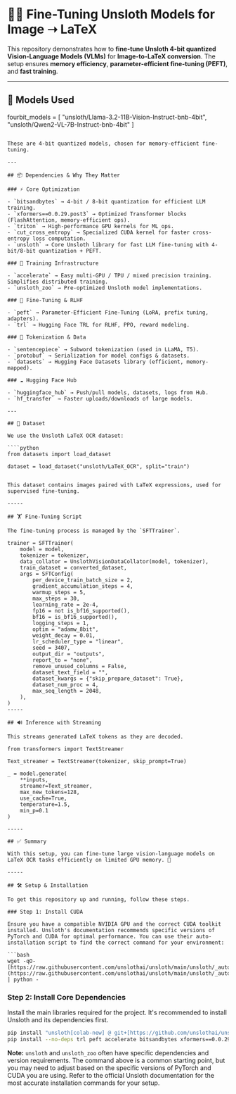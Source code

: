 # 🧑‍💻 Fine-Tuning Unsloth Models for Image ➝ LaTeX

This repository demonstrates how to **fine-tune Unsloth 4-bit quantized Vision-Language Models (VLMs)** for **Image-to-LaTeX conversion**. The setup ensures **memory efficiency**, **parameter-efficient fine-tuning (PEFT)**, and **fast training**.

---

## 🚀 Models Used

fourbit_models = [
"unsloth/Llama-3.2-11B-Vision-Instruct-bnb-4bit",
"unsloth/Qwen2-VL-7B-Instruct-bnb-4bit"
]

`````

These are 4-bit quantized models, chosen for memory-efficient fine-tuning.

---

## 📦 Dependencies & Why They Matter

### ⚡ Core Optimization

- `bitsandbytes` → 4-bit / 8-bit quantization for efficient LLM training.
- `xformers==0.0.29.post3` → Optimized Transformer blocks (FlashAttention, memory-efficient ops).
- `triton` → High-performance GPU kernels for ML ops.
- `cut_cross_entropy` → Specialized CUDA kernel for faster cross-entropy loss computation.
- `unsloth` → Core Unsloth library for fast LLM fine-tuning with 4-bit/8-bit quantization + PEFT.

### 🔧 Training Infrastructure

- `accelerate` → Easy multi-GPU / TPU / mixed precision training. Simplifies distributed training.
- `unsloth_zoo` → Pre-optimized Unsloth model implementations.

### 🧠 Fine-Tuning & RLHF

- `peft` → Parameter-Efficient Fine-Tuning (LoRA, prefix tuning, adapters).
- `trl` → Hugging Face TRL for RLHF, PPO, reward modeling.

### 📑 Tokenization & Data

- `sentencepiece` → Subword tokenization (used in LLaMA, T5).
- `protobuf` → Serialization for model configs & datasets.
- `datasets` → Hugging Face Datasets library (efficient, memory-mapped).

### ☁️ Hugging Face Hub

- `huggingface_hub` → Push/pull models, datasets, logs from Hub.
- `hf_transfer` → Faster uploads/downloads of large models.

---

## 📂 Dataset

We use the Unsloth LaTeX OCR dataset:

````python
from datasets import load_dataset

dataset = load_dataset("unsloth/LaTeX_OCR", split="train")


This dataset contains images paired with LaTeX expressions, used for supervised fine-tuning.

-----

## 🏋️ Fine-Tuning Script

The fine-tuning process is managed by the `SFTTrainer`.

trainer = SFTTrainer(
    model = model,
    tokenizer = tokenizer,
    data_collator = UnslothVisionDataCollator(model, tokenizer),
    train_dataset = converted_dataset,
    args = SFTConfig(
        per_device_train_batch_size = 2,
        gradient_accumulation_steps = 4,
        warmup_steps = 5,
        max_steps = 30,
        learning_rate = 2e-4,
        fp16 = not is_bf16_supported(),
        bf16 = is_bf16_supported(),
        logging_steps = 1,
        optim = "adamw_8bit",
        weight_decay = 0.01,
        lr_scheduler_type = "linear",
        seed = 3407,
        output_dir = "outputs",
        report_to = "none",
        remove_unused_columns = False,
        dataset_text_field = "",
        dataset_kwargs = {"skip_prepare_dataset": True},
        dataset_num_proc = 4,
        max_seq_length = 2048,
    ),
)
-----

## 🔊 Inference with Streaming

This streams generated LaTeX tokens as they are decoded.

from transformers import TextStreamer

Text_streamer = TextStreamer(tokenizer, skip_prompt=True)

_ = model.generate(
    **inputs,
    streamer=Text_streamer,
    max_new_tokens=128,
    use_cache=True,
    temperature=1.5,
    min_p=0.1
)

-----

## ✅ Summary

With this setup, you can fine-tune large vision-language models on LaTeX OCR tasks efficiently on limited GPU memory. 🚀

-----

## 🛠️ Setup & Installation

To get this repository up and running, follow these steps.

### Step 1: Install CUDA

Ensure you have a compatible NVIDIA GPU and the correct CUDA toolkit installed. Unsloth's documentation recommends specific versions of PyTorch and CUDA for optimal performance. You can use their auto-installation script to find the correct command for your environment:

```bash
wget -qO- [https://raw.githubusercontent.com/unslothai/unsloth/main/unsloth/_auto_install.py](https://raw.githubusercontent.com/unslothai/unsloth/main/unsloth/_auto_install.py) | python -
`````

### Step 2: Install Core Dependencies

Install the main libraries required for the project. It's recommended to install Unsloth and its dependencies first.

```bash
pip install "unsloth[colab-new] @ git+[https://github.com/unslothai/unsloth.git](https://github.com/unslothai/unsloth.git)"
pip install --no-deps trl peft accelerate bitsandbytes xformers==0.0.29.post3 datasets sentencepiece protobuf huggingface_hub
```

**Note:** `unsloth` and `unsloth_zoo` often have specific dependencies and version requirements. The command above is a common starting point, but you may need to adjust based on the specific versions of PyTorch and CUDA you are using. Refer to the official Unsloth documentation for the most accurate installation commands for your setup.

```

```
